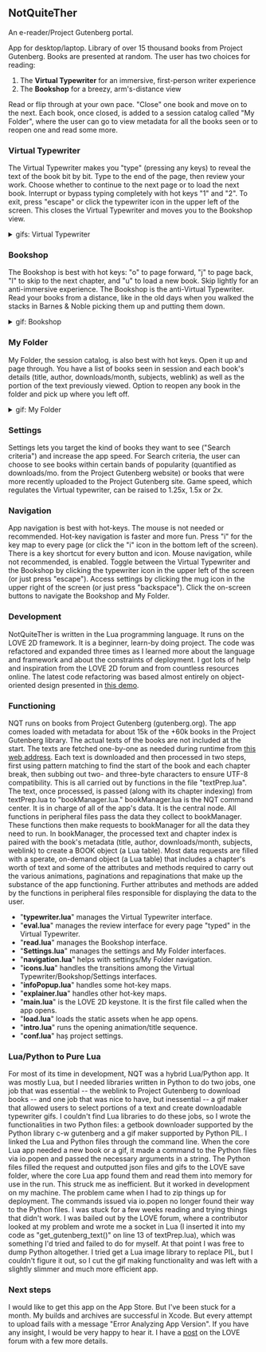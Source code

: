 ## NotQuiteTher
An e-reader/Project Gutenberg portal.

App for desktop/laptop. Library of over 15 thousand books from Project Gutenberg. Books are presented at random. The user has two choices for reading:

1. The **Virtual Typewriter** for an immersive, first-person writer experience
2. The **Bookshop** for a breezy, arm's-distance view

Read or flip through at your own pace. "Close" one book and move on to the next. Each book, once closed, is added to a session catalog called "My Folder", where the user can go to view metadata for all the books seen or to reopen one and read some more.

### Virtual Typewriter
The Virtual Typewriter makes you "type" (pressing any keys) to reveal the text of the book bit by bit. Type to the end of the page, then review your work. Choose whether to continue to the next page or to load the next book. Interrupt or bypass typing completely with hot keys "1" and "2". To exit, press "escape" or click the typewriter icon in the upper left of the screen. This closes the Virtual Typewriter and moves you to the Bookshop view.
<details>
  <summary>gifs: Virtual Typewriter</summary>
  
  ![virtual typewriter](/assets/virtual_typewriter.gif)
  ![page review](/assets/page_review.gif)
  
 </details>

### Bookshop
The Bookshop is best with hot keys: "o" to page forward, "j" to page back, "l" to skip to the next chapter, and "u" to load a new book. Skip lightly for an anti-immersive experience. The Bookshop is the anti-Virtual Typewriter. Read your books from a distance, like in the old days when you walked the stacks in Barnes & Noble picking them up and putting them down.
<details>
  <summary>gif: Bookshop</summary>
  
  ![bookshop](/assets/bookshop.gif)
  
 </details>

### My Folder
My Folder, the session catalog, is also best with hot keys. Open it up and page through. You have a list of books seen in session and each book's details (title, author, downloads/month, subjects, weblink) as well as the portion of the text previously viewed. Option to reopen any book in the folder and pick up where you left off.
<details>
  <summary>gif: My Folder</summary>
  
  ![bookshop](/assets/settings.gif)
  
 </details>

### Settings
Settings lets you target the kind of books they want to see ("Search criteria") and increase the app speed. For Search criteria, the user can choose to see books within certain bands of popularity (quantified as downloads/mo. from the Project Gutenberg website) or books that were more recently uploaded to the Project Gutenberg site. Game speed, which regulates the Virtual typewriter, can be raised to 1.25x, 1.5x or 2x.

### Navigation
App navigation is best with hot-keys. The mouse is not needed or recommended. Hot-key navigation is faster and more fun. Press "i" for the key map to every page (or click the "i" icon in the bottom left of the screen). There is a key shortcut for every button and icon. Mouse navigation, while not recommended, is enabled. Toggle between the Virtual Typewriter and the Bookshop by clicking the typewriter icon in the upper left of the screen (or just press "escape"). Access settings by clicking the mug icon in the upper right of the screen (or just press "backspace"). Click the on-screen buttons to navigate the Bookshop and My Folder.

### Development
NotQuiteTher is written in the Lua programming language. It runs on the LOVE 2D framework. It is a beginner, learn-by doing project. The code was refactored and expanded three times as I learned more about the language and framework and about the constraints of deployment. I got lots of help and inspiration from the LOVE 2D forum and from countless resources online. The latest code refactoring was based almost entirely on object-oriented design presented in [this demo](https://github.com/WeebNetsu/YouTube-Projects/tree/main/Lua/Love2D/Asteroids%20Game). 

### Functioning
NQT runs on books from Project Gutenberg (gutenberg.org). The app comes loaded with metadata for about 15k of the +60k books in the Project Gutenberg library. The actual texts of the books are not included at the start. The texts are fetched one-by-one as needed during runtime from [this web address](http://gutenberg.readingroo.ms). Each text is downloaded and then processed in two steps, first using pattern matching to find the start of the book and each chapter break, then subbing out two- and three-byte characters to ensure UTF-8 compatibility. This is all carried out by functions in the file "textPrep.lua". The text, once processed, is passed (along with its chapter indexing) from textPrep.lua to "bookManager.lua." bookManager.lua is the NQT command center. It is in charge of all of the app's data. It is the central node. All functions in peripheral files pass the data they collect to bookManager. These functions then make requests to bookManager for all the data they need to run. In bookManager, the processed text and chapter index is paired with the book's metadata (title, author, downloads/month, subjects, weblink) to create a BOOK object (a Lua table). Most data requests are filled with a sperate, on-demand object (a Lua table) that includes a chapter's worth of text and some of the attributes and methods required to carry out the various animations, paginations and repaginations that make up the substance of the app functioning. Further attributes and methods are added by the functions in peripheral files responsible for displaying the data to the user.

- "**typewriter.lua**" manages the Virtual Typewriter interface.
- "**eval.lua**" manages the review interface for every page "typed" in the Virtual Typewriter.
- "**read.lua**" manages the Bookshop interface.
- "**Settings.lua**" manages the settings and My Folder interfaces.
- "**navigation.lua**" helps with settings/My Folder navigation.
- "**icons.lua**" handles the transitions among the Virtual Typewriter/Bookshop/Settings interfaces.
- "**infoPopup.lua**" handles some hot-key maps.
- "**explainer.lua**" handles other hot-key maps.
- "**main.lua**" is the LOVE 2D keystone. It is the first file called when the app opens.
- "**load.lua**" loads the static assets when he app opens.
- "**intro.lua**" runs the opening animation/title sequence.
- "**conf.lua**" haș project settings.


### Lua/Python to Pure Lua
For most of its time in development, NQT was a hybrid Lua/Python app. It was mostly Lua, but I needed libraries written in Python to do two jobs, one job that was essential -- the weblink to Project Gutenberg to download books -- and one job that was nice to have, but inessential -- a gif maker that allowed users to select portions of a text and create downloadable typewriter gifs. I couldn't find Lua libraries to do these jobs, so I wrote the functionalities in two Python files: a getbook downloader supported by the Python library c-w gutenberg and a gif maker supported by Python PIL. I linked the Lua and Python files through the command line. When the core Lua app needed a new book or a gif, it made a command to the Python files via io.popen and passed the necessary arguments in a string. The Python files filled the request and outputted json files and gifs to the LOVE save folder, where the core Lua app found them and read them into memory for use in the run. This struck me as inefficient. But it worked in development on my machine. The problem came when I had to zip things up for deployment. The commands issued via io.popen no longer found their way to the Python files. I was stuck for a few weeks reading and trying things that didn't work. I was bailed out by the LOVE forum, where a contributor looked at my problem and wrote me a socket in Lua (I inserted it into my code as "get_gutenberg_text()" on line 13 of textPrep.lua), which was something I'd tried and failed to do for myself. At that point I was free to dump Python altogether. I tried get a Lua image library to replace PIL, but I couldn't figure it out, so I cut the gif making functionality and was left with a slightly slimmer and much more efficient app.

### Next steps
I would like to get this app on the App Store. But I've been stuck for a month. My builds and archives are successful in Xcode. But every attempt to upload fails with a message "Error Analyzing App Version". If you have any insight, I would be very happy to hear it. I have a [post](https://love2d.org/forums/viewtopic.php?f=4&t=93621&p=250107&hilit=version#p250107) on the LOVE forum with a few more details.

